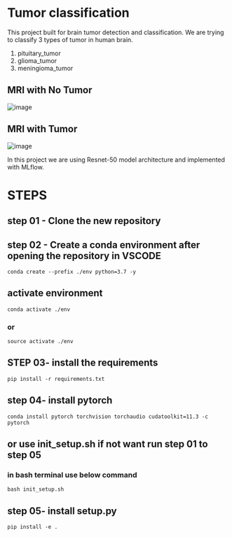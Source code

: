 # Tumor classification

This project built for brain tumor detection and classification. We are trying to classify 3 types of tumor in human brain.

1. pituitary_tumor
2. glioma_tumor
3. meningioma_tumor

## MRI with No Tumor
![image](https://user-images.githubusercontent.com/68362075/160554599-7ab98427-94ce-469f-af9b-be82ab07ab8f.png)

## MRI with Tumor
![image](https://user-images.githubusercontent.com/68362075/160554903-89d9b741-6227-4176-96df-b3260da51655.png)


In this project we are using Resnet-50 model architecture and implemented with MLflow.


# STEPS

## step 01 - Clone the new repository

## step 02 - Create a conda environment after opening the repository in VSCODE
```
conda create --prefix ./env python=3.7 -y
```
## activate environment
```
conda activate ./env
```
### or
```
source activate ./env
```

## STEP 03- install the requirements
```
pip install -r requirements.txt
```
## step 04- install pytorch 

```
conda install pytorch torchvision torchaudio cudatoolkit=11.3 -c pytorch
```
## or use init_setup.sh if not want run step 01 to step 05
### in bash terminal use below command
```
bash init_setup.sh
```
## step 05- install setup.py
```
pip install -e .
``` 